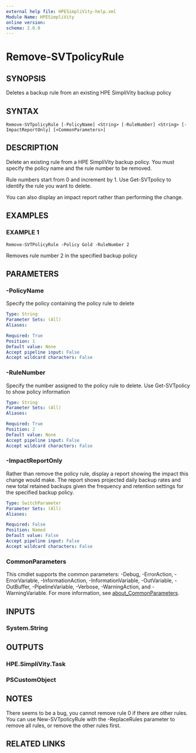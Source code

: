 ```yaml
---
external help file: HPESimpliVity-help.xml
Module Name: HPESimpliVity
online version:
schema: 2.0.0
---
```


# Remove-SVTpolicyRule

## SYNOPSIS
Deletes a backup rule from an existing HPE SimpliVity backup policy

## SYNTAX

```
Remove-SVTpolicyRule [-PolicyName] <String> [-RuleNumber] <String> [-ImpactReportOnly] [<CommonParameters>]
```

## DESCRIPTION
Delete an existing rule from a HPE SimpliVity backup policy.
You must specify the policy name and 
the rule number to be removed.

Rule numbers start from 0 and increment by 1.
Use Get-SVTpolicy to identify the rule you want to delete.

You can also display an impact report rather than performing the change.

## EXAMPLES

### EXAMPLE 1
```
Remove-SVTPolicyRule -Policy Gold -RuleNumber 2
```

Removes rule number 2 in the specified backup policy

## PARAMETERS

### -PolicyName
Specify the policy containing the policy rule to delete

```yaml
Type: String
Parameter Sets: (All)
Aliases:

Required: True
Position: 1
Default value: None
Accept pipeline input: False
Accept wildcard characters: False
```

### -RuleNumber
Specify the number assigned to the policy rule to delete.
Use Get-SVTpolicy to show policy information

```yaml
Type: String
Parameter Sets: (All)
Aliases:

Required: True
Position: 2
Default value: None
Accept pipeline input: False
Accept wildcard characters: False
```

### -ImpactReportOnly
Rather than remove the policy rule, display a report showing the impact this change would make.
The report 
shows projected daily backup rates and new total retained backups given the frequency and retention settings
for the specified backup policy.

```yaml
Type: SwitchParameter
Parameter Sets: (All)
Aliases:

Required: False
Position: Named
Default value: False
Accept pipeline input: False
Accept wildcard characters: False
```

### CommonParameters
This cmdlet supports the common parameters: -Debug, -ErrorAction, -ErrorVariable, -InformationAction, -InformationVariable, -OutVariable, -OutBuffer, -PipelineVariable, -Verbose, -WarningAction, and -WarningVariable. For more information, see [about_CommonParameters](http://go.microsoft.com/fwlink/?LinkID=113216).

## INPUTS

### System.String
## OUTPUTS

### HPE.SimpliVity.Task
### PSCustomObject
## NOTES
There seems to be a bug, you cannot remove rule 0 if there are other rules.
You can use New-SVTpolicyRule 
with the -ReplaceRules parameter to remove all rules, 
or remove the other rules first.

## RELATED LINKS
